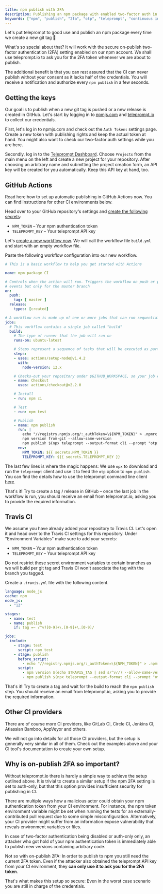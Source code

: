 ```yaml
---
title: npm publish with 2FA
description: Publishing an npm package with enabled two-factor auth in GitHub Actions or Travis CI
keywords: ["npm", "publish", "2fa", "otp", "teleprompt", "continuous integration", "git", "travis ci", "github actions"]
---
```


Let's put teleprompt to good use and publish an npm package every time we create a new git tag 🚀

What's so special about that? It will work with the secure on-publish two-factor authentication (2FA) setting enabled on our npm account. We shall use teleprompt.io to ask you for the 2FA token whenever we are about to publish.

The additional benefit is that you can rest assured that the CI can never publish without your consent as it lacks half of the credentials. You will receive a notification and authorize every `npm publish` in a few seconds.

<!-- Ideally a screencast of the resulting workflow -->

## Getting the keys

Our goal is to publish when a new git tag is pushed or a new release is created in GitHub. Let's start by logging in to [npmjs.com](https://npmjs.com) and [teleprompt.io](https://teleprompt.io/dashboard) to collect our credentials.

First, let's log in to npmjs.com and check out the `Auth Tokens` settings page. Create a new token with publishing rights and keep the actual token at hand. You might also want to check our two-factor auth settings while you are here.

Secondly, log in to the [Teleprompt Dashboard](https://teleprompt.io/dashboard). Choose `Projects` from the main menu on the left and create a new project for your repository. After choosing an arbitrary name and submitting the project creation form, an API key will be created for you automatically. Keep this API key at hand, too.

## GitHub Actions

Read here how to set up automatic publishing in GitHub Actions now. You can find instructions for other CI environments below.

Head over to your GitHub repository's settings and [create the following secrets](https://help.github.com/en/actions/configuring-and-managing-workflows/creating-and-storing-encrypted-secrets#creating-encrypted-secrets-for-a-repository):

* `NPM_TOKEN` – Your npm authentication token
* `TELEPROMPT_KEY` – Your teleprompt API key

Let's [create a new workflow now](https://help.github.com/en/actions/configuring-and-managing-workflows/configuring-a-workflow#creating-a-workflow-file). We will call the workflow file `build.yml` and start with an empty workflow file.

Paste the following workflow configuration into our new workflow.

```yaml
# This is a basic workflow to help you get started with Actions

name: npm package CI

# Controls when the action will run. Triggers the workflow on push or pull request
# events but only for the master branch
on:
  push:
    tag: [ master ]
  release:
    types: [created]

# A workflow run is made up of one or more jobs that can run sequentially or in parallel
jobs:
  # This workflow contains a single job called "build"
  build:
    # The type of runner that the job will run on
    runs-on: ubuntu-latest

    # Steps represent a sequence of tasks that will be executed as part of the job
    steps:
    - uses: actions/setup-node@v1.4.2
      with:
        node-version: 12.x

    # Checks-out your repository under $GITHUB_WORKSPACE, so your job can access it
    - name: Checkout
      uses: actions/checkout@v2.2.0

    # Install
    - run: npm ci

    # Test
    - run: npm test

    # Publish
    - name: npm publish
      run: |
        echo "//registry.npmjs.org/:_authToken=\${NPM_TOKEN}" > .npmrc
        npm version from-git --allow-same-version
        npm publish $(npx teleprompt --output-format cli --prompt "otp:otp:2FA Token")
      env:
        NPM_TOKEN: ${{ secrets.NPM_TOKEN }}
        TELEPROMPT_KEY: ${{ secrets.TELEPROMPT_KEY }}
```

The last few lines is where the magic happens: We use `npx` to download and run the `teleprompt` client and use it to feed the `otp` option to `npm publish`. You can find the details how to use the teleprompt command line client [here](../docs/cli-client-usage).

That's it! Try to create a tag / release in GitHub – once the last job in the workflow is run, you should receive an email from teleprompt.io, asking you to provide the required information.

## Travis CI

We assume you have already added your repository to Travis CI. Let's open it and head over to the Travis CI settings for this repository. Under "Environment Variables" make sure to add your secrets:

* `NPM_TOKEN` – Your npm authentication token
* `TELEPROMPT_KEY` – Your teleprompt API key

Do not restrict these secret environment variables to certain branches as we will build per git tag and Travis CI won't associate the tag with the branch you tagged.

Create a `.travis.yml` file with the following content.

```yaml
language: node_js
cache: npm
node_js:
  - "12"

stages:
  - name: test
  - name: publish
    if: tag =~ /^v?[0-9]+\.[0-9]+\.[0-9]/

jobs:
  include:
    - stage: test
      script: npm test
    - stage: publish
      before_script:
        - echo "//registry.npmjs.org/:_authToken=\${NPM_TOKEN}" > .npmrc
      script:
        - npm version $(echo $TRAVIS_TAG | sed s/^v//) --allow-same-version
        - npm publish $(npx teleprompt --output-format cli --prompt "otp:otp:2FA Token")
```

That's it! Try to create a tag and wait for the build to reach the `npm publish` step. You should receive an email from teleprompt.io, asking you to provide the required information.

## Other CI providers

There are of course more CI providers, like GitLab CI, Circle CI, Jenkins CI, Atlassian Bamboo, AppVeyor and others.

We will not go into details for all those CI providers, but the setup is generally very similar in all of them. Check out the examples above and your CI tool's documentation to create your own setup.

<!-- Tag-based version (?) -->

## Why is on-publish 2FA so important?

Without teleprompt.io there is hardly a simple way to achieve the setup outlined above. It is trivial to create a similar setup if the npm 2FA setting is set to auth-only, but that this option provides insufficient security for publishing in CI.

There are multiple ways how a malicious actor could obtain your npm authentication token from your CI environment. For instance, the npm token environment variable might be set when running the tests for an externally-contributed pull request due to some simple misconfiguration. Alternatively, your CI provider might suffer from an information expose vulnerability that reveals environment variables or files.

In case of two-factor authentication being disabled or auth-only only, an attacker who got hold of your npm authentication token is immediately able to publish new versions containing arbitrary code.

Not so with on-publish 2FA: In order to publish to npm you still need the current 2FA token. Even if the attacker also obtained the teleprompt API key from your CI environment, they **can only use it to ask you for the 2FA token**.

That's what makes this setup so secure: Even in the worst case scenario you are still in charge of the credentials.
